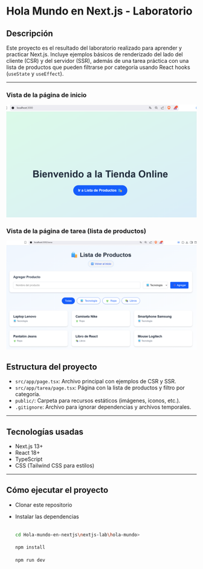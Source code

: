 # Hola Mundo en Next.js - Laboratorio

## Descripción

Este proyecto es el resultado del laboratorio realizado para aprender y practicar Next.js. Incluye ejemplos básicos de renderizado del lado del cliente (CSR) y del servidor (SSR), además de una tarea práctica con una lista de productos que pueden filtrarse por categoría usando React hooks (`useState` y `useEffect`).

---
### Vista de la página de inicio

![Página de inicio](https://github.com/NinaDIV/Hola-mundo-en-nextjs/blob/main/nextjs-lab/hola-mundo/src/imagenes/1.png?raw=true)


### Vista de la página de tarea (lista de productos)

 ![Página de tarea](https://github.com/NinaDIV/Hola-mundo-en-nextjs/blob/main/nextjs-lab/hola-mundo/src/imagenes/2.png?raw=true)


## Estructura del proyecto

- `src/app/page.tsx`: Archivo principal con ejemplos de CSR y SSR.
- `src/app/tarea/page.tsx`: Página con la lista de productos y filtro por categoría.
- `public/`: Carpeta para recursos estáticos (imágenes, iconos, etc.).
- `.gitignore`: Archivo para ignorar dependencias y archivos temporales.
 

---

## Tecnologías usadas

- Next.js 13+
- React 18+
- TypeScript
- CSS (Tailwind CSS para estilos)

---

## Cómo ejecutar el proyecto

- Clonar este repositorio
- Instalar las dependencias

  ```bash

  cd Hola-mundo-en-nextjs\nextjs-lab\hola-mundo>
  
  npm install

  npm run dev
